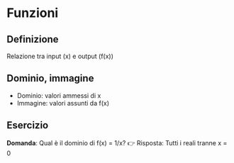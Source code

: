 # Funzioni

## Definizione
Relazione tra input (x) e output (f(x))

## Dominio, immagine
- Dominio: valori ammessi di x
- Immagine: valori assunti da f(x)

## Esercizio
**Domanda**: Qual è il dominio di f(x) = 1/x?
👉 Risposta: Tutti i reali tranne x = 0